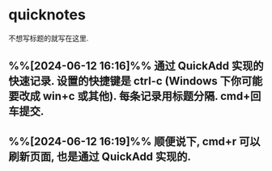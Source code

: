 # quicknotes

不想写标题的就写在这里.

## %%[2024-06-12 16:16]%% 通过 QuickAdd 实现的快速记录. 设置的快捷键是 ctrl-c (Windows 下你可能要改成 win+c 或其他). 每条记录用标题分隔. cmd+回车提交.
## %%[2024-06-12 16:19]%% 顺便说下, cmd+r 可以刷新页面, 也是通过 QuickAdd 实现的.